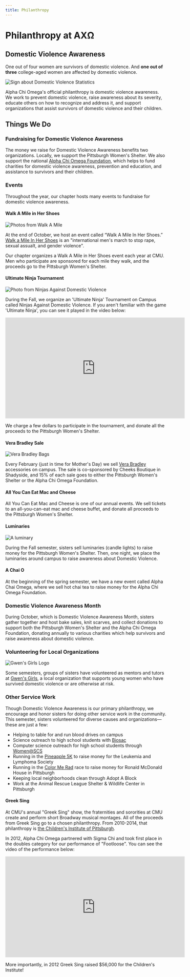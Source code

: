 ```yaml
---
title: Philanthropy 
---
```


# Philanthropy at AX&#937;

## Domestic Violence Awareness

One out of four women are survivors of domestic violence. And **one out of three** college-aged women are affected by domestic violence.

![Sign about Domestic Violence Statistics](/assets/images/philanthropy/1in3sign.jpg)

Alpha Chi Omega's official philanthropy is domestic violence awareness. We work to prevent domestic violence, raise awareness about its severity, educate others on how to recognize and address it, and support organizations that assist survivors of domestic violence and their children.

## Things We Do

### Fundraising for Domestic Violence Awareness

The money we raise for Domestic Violence Awareness benefits two organizations. Locally, we support the Pittsburgh Women's Shelter. We also support the national [Alpha Chi Omega Foundation](http://www.alphachiomega.org/index.aspx?id=239), which helps to fund charities for domestic violence awareness, prevention and education, and assistance to survivors and their children.

### Events

Throughout the year, our chapter hosts many events to fundraise for domestic violence awareness. 

#### Walk A Mile in Her Shoes

![Photos from Walk A Mile](/assets/images/philanthropy/walk-a-mile-collage.jpg)

At the end of October, we host an event called “Walk A Mile In Her Shoes.” [Walk a Mile In Her Shoes](http://www.walkamileinhershoes.org/) is an "international men's march to stop rape, sexual assualt, and gender violence". 

Our chapter organizes a Walk A Mile in Her Shoes event each year at CMU. Men who participate are sponsored for each mile they walk, and the proceeds go to the Pittsburgh Women's Shelter.

#### Ultimate Ninja Tournament

![Photo from Ninjas Against Domestic Violence](/assets/images/philanthropy/ninjas.jpg)

During the Fall, we organize an 'Ultimate Ninja' Tournament on Campus called Ninjas Against Domestic Violence. If you aren't familiar with the game 'Ultimate Ninja', you can see it played in the video below:

<iframe width="560" height="315" src="http://www.youtube.com/embed/tI79NK6qp3w" frameborder="0" allowfullscreen></iframe>

We charge a few dollars to participate in the tournament, and donate all the proceeds to the Pittsburgh Women's Shelter.

#### Vera Bradley Sale

![Vera Bradley Bags](/assets/images/philanthropy/verabradley.jpg)

Every February (just in time for Mother's Day) we sell [Vera Bradley](http://www.verabradley.com/) accessories on campus. The sale is co-sponsored by Cheeks Boutique in Shadyside, and 15% of each sale goes to either the Pittsburgh Women's Shelter or the Alpha Chi Omega Foundation.

#### All You Can Eat Mac and Cheese

All You Can Eat Mac and Cheese is one of our annual events. We sell tickets to an all-you-can-eat mac and cheese buffet, and donate all proceeds to the Pittsburgh Women's Shelter.

#### Luminaries

![A luminary](/assets/images/philanthropy/luminaries.jpg)

During the Fall semester, sisters sell luminaries (candle lights) to raise money for the Pittsburgh Women's Shelter. Then, one night, we place the luminaries around campus to raise awareness about Domestic Violence.

#### A Chai O

At the beginning of the spring semester, we have a new event called Alpha Chai Omega, where we sell hot chai tea to raise money for the Alpha Chi Omega Foundation.

### Domestic Violence Awareness Month

During October, which is Domestic Violence Awareness Month, sisters gather together and host bake sales, knit scarves, and collect donations to support both the Pittsburgh Women's Shelter and the Alpha Chi Omega Foundation, donating annually to various charities which help survivors and raise awareness about domestic violence.

### Volunteering for Local Organizations

![Gwen's Girls Logo](/assets/images/philanthropy/gwens-girls.png)

Some semesters, groups of sisters have volunteered as mentors and tutors at [Gwen's Girls](http://www.gwensgirls.org/index.php), a local organization that supports young women who have survived domestic violence or are otherwise at risk.

### Other Service Work

Though Domestic Violence Awareness is our primary philanthropy, we encourage and honor sisters for doing other service work in the community. This semester, sisters volunteered for diverse causes and organizations&mdash;these are just a few:

- Helping to table for and run blood drives on campus
- Science outreach to high school students with [Biosac](http://www.andrew.cmu.edu/org/BioSAC/Index.htm)
- Computer science outreach for high school students through [Women@SCS](http://women.cs.cmu.edu/)
- Running in the [Pineapple 5K](http://wpa.pineapple.llsevent.org/ng/index.cfm/a3205be/regPages/pages/?p=104108) to raise money for the Leukemia and Lymphoma Society
- Running in the [Color Me Rad](http://www.colormerad.com/races/pittsburgh.html) race to raise money for Ronald McDonald House in Pittsburgh
- Keeping local neighborhoods clean through Adopt A Block
- Work at the Animal Rescue League Shelter & Wildlife Center in Pittsburgh

#### Greek Sing

At CMU's annual "Greek Sing" show, the fraternities and sororities at CMU create and perform short Broadway musical montages. All of the proceeds from Greek Sing go to a chosen philanthropy. From 2010-2014, that philanthropy is [the Children's Institute of Pittsburgh](http://www.amazingkids.org/). 

In 2012, Alpha Chi Omega partnered with Sigma Chi and took first place in the doubles category for our performance of "Footloose". You can see the video of the performance below:

<iframe width="560" height="315" src="http://www.youtube.com/embed/_aBgb_EjiHg" frameborder="0" allowfullscreen></iframe>

More importantly, in 2012 Greek Sing raised $56,000 for the Children's Institute!



